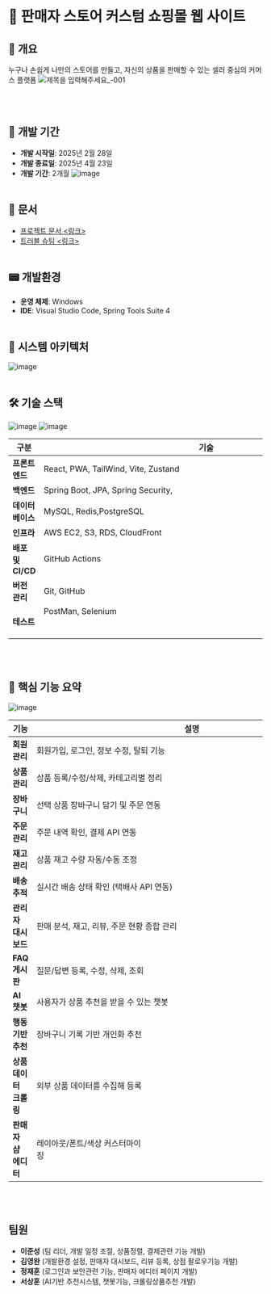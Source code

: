 # 📌 판매자 스토어 커스텀 쇼핑몰 웹 사이트
## 📝 개요
누구나 손쉽게 나만의 스토어를 만들고, 자신의 상품을 판매할 수 있는 셀러 중심의 커머스 플랫폼
![제목을 입력해주세요_-001](https://github.com/user-attachments/assets/456b99e4-6e1e-45f8-bdce-02eef2fb66c4)

<br><br>
## 📆 개발 기간
- **개발 시작일**: 2025년 2월 28일
- **개발 종료일**: 2025년 4월 23일
- **개발 기간**: 2개월
![image](https://github.com/user-attachments/assets/c1b0dad0-fcca-49f2-b418-ac1a5df93e42)
<br><br>
## 📒 문서
- [프로젝트 문서 <링크>](https://youngwan2.notion.site/BOSS-1fa68acd779b8092b0e6d01252c91451)
- [트러블 슈팅 <링크>](https://youngwan2.notion.site/1f968acd779b804c915fee322b4ceb02)
<br><br>
## 📟 개발환경
- **운영 체제**: Windows
- **IDE**: Visual Studio Code, Spring Tools Suite 4
<br><br>
## 🧱 시스템 아키텍처
![image](https://github.com/user-attachments/assets/efb835ba-48be-4f87-8f3f-b74140f7b9dd)
<br><br>
## 🛠️ 기술 스택
![image](https://github.com/user-attachments/assets/7eb576ad-e2ff-45c2-aab8-a2e489597573)
![image](https://github.com/user-attachments/assets/40dad05d-d2bf-4e54-896c-755b3848a85e)

| 구분              | 기술                                             |
| ----------------- | --------------------------------------           |
| **프론트엔드**    | React, PWA, TailWind, Vite, Zustand                       |
| **백엔드**        | Spring Boot, JPA, Spring Security,                |
| **데이터베이스**  | MySQL, Redis,PostgreSQL                          |
| **인프라**        | AWS EC2, S3, RDS, CloudFront                     |
| **배포 및 CI/CD** | GitHub Actions                                  |
| **버전 관리**     | Git, GitHub                                      |
| **테스트**        | PostMan, Selenium  &nbsp;&nbsp;&nbsp;&nbsp;&nbsp;&nbsp;&nbsp;&nbsp;&nbsp;&nbsp;&nbsp;&nbsp;&nbsp;&nbsp;&nbsp;&nbsp;&nbsp;&nbsp;&nbsp;&nbsp;&nbsp;&nbsp;&nbsp;&nbsp;&nbsp;&nbsp;&nbsp;&nbsp;&nbsp;&nbsp;&nbsp;&nbsp;&nbsp;&nbsp;&nbsp;&nbsp;&nbsp;&nbsp;&nbsp;&nbsp;&nbsp;&nbsp;&nbsp;&nbsp;&nbsp;&nbsp;&nbsp;&nbsp;&nbsp;&nbsp;&nbsp;&nbsp;&nbsp;&nbsp;&nbsp;&nbsp;&nbsp;&nbsp;&nbsp;&nbsp;&nbsp;&nbsp;&nbsp;&nbsp;&nbsp;&nbsp;&nbsp;&nbsp;&nbsp;&nbsp;&nbsp;&nbsp;&nbsp;&nbsp;&nbsp;&nbsp;&nbsp;&nbsp;&nbsp;&nbsp;&nbsp;&nbsp;&nbsp;&nbsp;&nbsp;&nbsp;&nbsp;&nbsp;&nbsp;&nbsp;&nbsp;&nbsp;&nbsp;&nbsp;&nbsp;&nbsp;&nbsp;&nbsp;&nbsp;&nbsp;&nbsp;&nbsp;&nbsp;&nbsp;&nbsp;&nbsp;&nbsp;&nbsp;&nbsp;&nbsp;&nbsp;&nbsp;&nbsp;&nbsp;&nbsp;&nbsp;&nbsp;&nbsp;&nbsp;&nbsp;&nbsp;&nbsp;&nbsp;&nbsp;&nbsp;&nbsp;&nbsp;&nbsp;&nbsp;&nbsp;&nbsp;&nbsp;&nbsp;&nbsp;&nbsp;&nbsp;&nbsp;&nbsp;&nbsp;&nbsp;&nbsp;&nbsp;&nbsp;&nbsp;&nbsp;&nbsp;&nbsp;&nbsp;&nbsp;&nbsp; &nbsp;&nbsp;&nbsp;&nbsp;&nbsp;&nbsp;&nbsp;&nbsp;&nbsp;&nbsp;                                 |

<br><br>
## 🧩 핵심 기능 요약
![image](https://github.com/user-attachments/assets/8a479571-024c-4221-83d0-8066cc6a1513)

| 기능 | 설명 | 
|------|------|
| **회원 관리** | 회원가입, 로그인, 정보 수정, 탈퇴 기능 | 
| **상품 관리** | 상품 등록/수정/삭제, 카테고리별 정리 | 
| **장바구니** | 선택 상품 장바구니 담기 및 주문 연동 | 
| **주문 관리** | 주문 내역 확인, 결제 API 연동 |
| **재고 관리** | 상품 재고 수량 자동/수동 조정 | 
| **배송 추적** | 실시간 배송 상태 확인 (택배사 API 연동) |
| **관리자 대시보드** | 판매 분석, 재고, 리뷰, 주문 현황 종합 관리 |
| **FAQ 게시판** | 질문/답변 등록, 수정, 삭제, 조회 | 
| **AI 챗봇** | 사용자가 상품 추천을 받을 수 있는 챗봇 | 
| **행동 기반 추천** | 장바구니 기록 기반 개인화 추천 |
| **상품 데이터 크롤링** | 외부 상품 데이터를 수집해 등록 |
| **판매자 샵 에디터**| 레이아웃/폰트/색상 커스터마이징&nbsp;&nbsp;&nbsp;&nbsp;&nbsp;&nbsp;&nbsp;&nbsp;&nbsp;&nbsp;&nbsp;&nbsp;&nbsp;&nbsp;&nbsp;&nbsp;&nbsp;&nbsp;&nbsp;&nbsp;&nbsp;&nbsp;&nbsp;&nbsp;&nbsp;&nbsp;&nbsp;&nbsp;&nbsp;&nbsp;&nbsp;&nbsp;&nbsp;&nbsp;&nbsp;&nbsp;&nbsp;&nbsp;&nbsp;&nbsp;&nbsp;&nbsp;&nbsp;&nbsp;&nbsp;&nbsp;&nbsp;&nbsp;&nbsp;&nbsp;&nbsp;&nbsp;&nbsp;&nbsp;&nbsp;&nbsp;&nbsp;&nbsp;&nbsp;&nbsp;&nbsp;&nbsp;&nbsp;&nbsp;&nbsp;&nbsp;&nbsp;&nbsp;&nbsp;&nbsp;&nbsp;&nbsp;&nbsp;&nbsp;&nbsp;&nbsp;&nbsp;&nbsp;&nbsp;&nbsp;&nbsp;&nbsp;&nbsp;&nbsp;&nbsp;&nbsp;&nbsp;&nbsp;&nbsp;&nbsp;&nbsp;&nbsp;&nbsp;&nbsp;&nbsp;&nbsp;&nbsp;&nbsp;&nbsp;&nbsp;&nbsp;&nbsp;&nbsp;&nbsp;&nbsp;&nbsp;&nbsp;&nbsp;&nbsp;&nbsp;&nbsp;&nbsp;&nbsp;&nbsp;&nbsp;&nbsp;&nbsp;&nbsp;&nbsp;&nbsp;&nbsp;&nbsp;&nbsp;&nbsp;&nbsp;&nbsp;&nbsp;&nbsp;&nbsp;&nbsp;&nbsp;&nbsp;&nbsp;&nbsp;&nbsp;&nbsp;&nbsp;&nbsp;&nbsp;&nbsp;| 



<br><br>
## 팀원
- **이준성** (팀 리더, 개발 일정 조절, 상품정렬, 결제관련 기능 개발)
- **김영완** (개발환경 설정, 판매자 대시보드, 리뷰 등록, 상점 팔로우기능 개발)
- **정재훈** (로그인과 보안관련 기능, 판매자 에디터 페이지 개발)
- **서상훈** (AI기반 추천시스템, 챗봇기능, 크롤링상품추천 개발)
